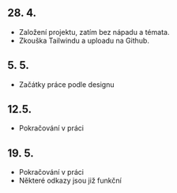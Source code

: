 ## 28. 4.

- Založení projektu, zatím bez nápadu a témata.
- Zkouška Tailwindu a uploadu na Github.

## 5. 5.

- Začátky práce podle designu

## 12.5.

- Pokračování v práci

## 19. 5.

- Pokračování v práci
- Některé odkazy jsou již funkční
